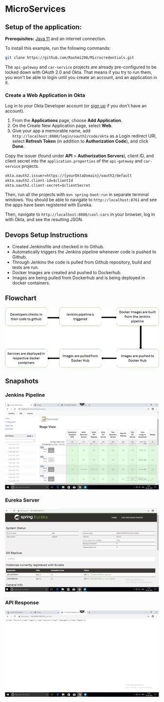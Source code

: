 # MicroServices

## Setup of the application:

**Prerequisites:** [Java 11](https://sdkman.io/sdks#java) and an internet connection.

To install this example, run the following commands:

```bash
git clone https://github.com/Rashmi206/Microcredentials.git
```

The `api-gateway` and `car-service` projects are already pre-configured to be locked down with OAuth 2.0 and Okta. That means if you try to run them, you won't be able to login until you create an account, and an application in it.

### Create a Web Application in Okta

Log in to your Okta Developer account (or [sign up](https://developer.okta.com/signup/) if you don't have an account).

1. From the **Applications** page, choose **Add Application**.
2. On the Create New Application page, select **Web**.
3. Give your app a memorable name, add `http://localhost:8080/login/oauth2/code/okta` as a Login redirect URI, select **Refresh Token** (in addition to **Authorization Code**), and click **Done**.

Copy the issuer (found under **API** > **Authorization Servers**), client ID, and client secret into the `application.properties` of the `api-gateway` and `car-service` projects.

```properties
okta.oauth2.issuer=https://{yourOktaDomain}/oauth2/default
okta.oauth2.client-id=$clientId
okta.oauth2.client-secret=$clientSecret
```

Then, run all the projects with `mvn spring-boot:run` in separate terminal windows. You should be able to navigate to `http://localhost:8761` and see the apps have been registered with Eureka.

Then, navigate to `http://localhost:8080/cool-cars` in your browser, log in with Okta, and see the resulting JSON.

## Devops Setup Instructions

- Created Jenkinsfile and checked in to Github.
- Automatically triggers the Jenkins pipeline whenever code is pushed to Github.
- Through Jenkins the code is pulled from Github repository, build and tests are run.
- Docker Images are created and pushed to Dockerhub.
- Images are being pulled from Dockerhub and is being deployed in docker containers.

## Flowchart
![alt text](Flowchart.png?raw=true)

## Snapshots
### Jenkins Pipeline
![alt text](JenkinsPipeline.png?raw=true)

### Eureka Server 
![alt text](Eureka.png?raw=true)

### API Response
![alt text](APIResponse.png?raw=true)